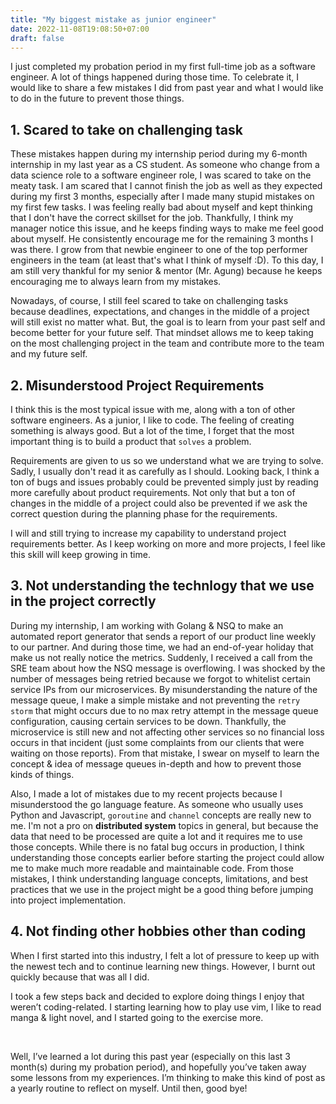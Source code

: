 ```yaml
---
title: "My biggest mistake as junior engineer"
date: 2022-11-08T19:08:50+07:00
draft: false
---
```


I just completed my probation period in my first full-time job as a software engineer. A lot of things happened during those time. To celebrate it, I would like to share a few mistakes I did from past year and what I would like to do in the future to prevent those things.

## 1. Scared to take on challenging task
These mistakes happen during my internship period during my 6-month internship in my last year as a CS student. As someone who change from a data science role to a software engineer role, I was scared to take on the meaty task. I am scared that I cannot finish the job as well as they expected during my first 3 months, especially after I made many stupid mistakes on my first few tasks. I was feeling really bad about myself and kept thinking that I don't have the correct skillset for the job. Thankfully, I think my manager notice this issue, and he keeps finding ways to make me feel good about myself. He consistently encourage me for the remaining 3 months I was there. I grow from that newbie engineer to one of the top performer engineers in the team (at least that's what I think of myself :D). To this day, I am still very thankful for my senior & mentor (Mr. Agung) because he keeps encouraging me to always learn from my mistakes.

Nowadays, of course, I still feel scared to take on challenging tasks because deadlines, expectations, and changes in the middle of a project will still exist no matter what. But, the goal is to learn from your past self and become better for your future self. That mindset allows me to keep taking on the most challenging project in the team and contribute more to the team and my future self.

## 2. Misunderstood Project Requirements
I think this is the most typical issue with me, along with a ton of other software engineers. As a junior, I like to code. The feeling of creating something is always good. But a lot of the time, I forget that the most important thing is to build a product that `solves` a problem.

Requirements are given to us so we understand what we are trying to solve. Sadly, I usually don't read it as carefully as I should. Looking back, I think a ton of bugs and issues probably could be prevented simply just by reading more carefully about product requirements. Not only that but a ton of changes in the middle of a project could also be prevented if we ask the correct question during the planning phase for the requirements.

I will and still trying to increase my capability to understand project requirements better. As I keep working on more and more projects, I feel like this skill will keep growing in time. 

## 3. Not understanding the technlogy that we use in the project correctly 
During my internship, I am working with Golang & NSQ to make an automated report generator that sends a report of our product line weekly to our partner. And during those time, we had an end-of-year holiday that make us not really notice the metrics. Suddenly, I received a call from the SRE team about how the NSQ message is overflowing. I was shocked by the number of messages being retried because we forgot to whitelist certain service IPs from our microservices. By misunderstanding the nature of the message queue, I make a simple mistake and not preventing the `retry storm` that might occurs due to no max retry attempt in the message queue configuration, causing certain services to be down. Thankfully, the microservice is still new and not affecting other services so no financial loss occurs in that incident (just some complaints from our clients that were waiting on those reports). From that mistake, I swear on myself to learn the concept & idea of message queues in-depth and how to prevent those kinds of things.

Also, I made a lot of mistakes due to my recent projects because I misunderstood the go language feature. As someone who usually uses Python and Javascript, `goroutine` and `channel` concepts are really new to me. I'm not a pro on **distributed system** topics in general, but because the data that need to be processed are quite a lot and it requires me to use those concepts. While there is no fatal bug occurs in production, I think understanding those concepts earlier before starting the project could allow me to make much more readable and maintainable code. From those mistakes, I think understanding language concepts, limitations, and best practices that we use in the project might be a good thing before jumping into project implementation.

## 4. Not finding other hobbies other than coding
When I first started into this industry, I felt a lot of pressure to keep up with the newest tech and to continue learning new things. However, I burnt out quickly because that was all I did.

I took a few steps back and decided to explore doing things I enjoy that weren’t coding-related. I starting learning how to play use vim, I like to read manga & light novel, and I started going to the exercise more.

<br>

Well, I’ve learned a lot during this past year (especially on this last 3 month(s) during my probation period), and hopefully you’ve taken away some lessons from my experiences. I’m thinking to make this kind of post as a yearly routine to reflect on myself. Until then, good bye!
